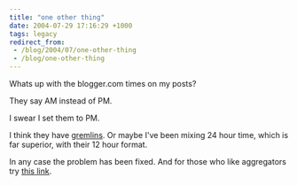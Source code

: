 ```yaml
---
title: "one other thing"
date: 2004-07-29 17:16:29 +1000
tags: legacy
redirect_from:
 - /blog/2004/07/one-other-thing
 - /blog/one-other-thing
---
```


Whats up with the blogger.com times on my posts?

They say AM instead of PM.

I swear I set them to PM.

I think they have <a href="http://www.imdb.com/title/tt0087363/">gremlins</a>.
Or maybe I've been mixing 24 hour time, which is far superior, with their 12 hour format.

In any case the problem has been fixed. And for those who like aggregators try <a href="http://inference.blogspot.com/atom.xml">this link</a>.
